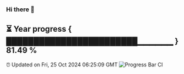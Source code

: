 ### Hi there 👋
⏳ Year progress { ████████████████████████▁▁▁▁▁▁ } 81.49 %
---
⏰ Updated on Fri, 25 Oct 2024 06:25:09 GMT
![Progress Bar CI](https://github.com/liununu/liununu/workflows/Progress%20Bar%20CI/badge.svg)
